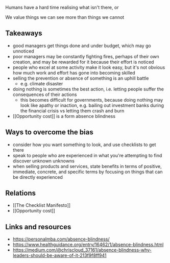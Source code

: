 Humans have a hard time realising what isn't there, or

We value things we can see more than things we cannot

## Takeaways
- good managers get things done and under budget, which may go unnoticed
- poor managers may be constantly fighting fires, perhaps of their own creation, and may be rewarded for it because their effort is noticed
- people who excel at some activity make it look easy, but it's not obvious how much work and effort has gone into becoming skilled
- selling the prevention or absence of something is an uphill battle
	- e.g. climate disaster 
- doing nothing is sometimes the best action, i.e. letting people suffer the consequences of their actions
	- this becomes difficult for governments, because doing nothing may look like apathy or inaction, e.g. bailing out investment banks during the financial crisis vs letting them crash and burn
- [[Opportunity cost]] is a form absence blindness

## Ways to overcome the bias
- consider how you want something to look, and use checklists to get there
- speak to people who are experienced in what you're attempting to find discover unknown unknowns 
- when selling products and services, state benefits in terms of positive, immediate, concrete, and specific terms by focusing on things that can be directly experienced

## Relations
- [[The Checklist Manifesto]]
- [[Opportunity cost]]

## Links and resources
- https://personalmba.com/absence-blindness/
- https://www.healthguidance.org/entry/16462/1/absence-blindness.html
- https://medium.com/@chriscloud_37161/absence-blindness-why-leaders-should-be-aware-of-it-213f9f8ff941